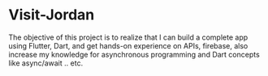# Visit-Jordan

The objective of this project is to realize that I can build a
complete app using Flutter, Dart, and get hands-on experience on APIs,
firebase, also increase my knowledge for asynchronous programming and
Dart concepts like async/await .. etc.
